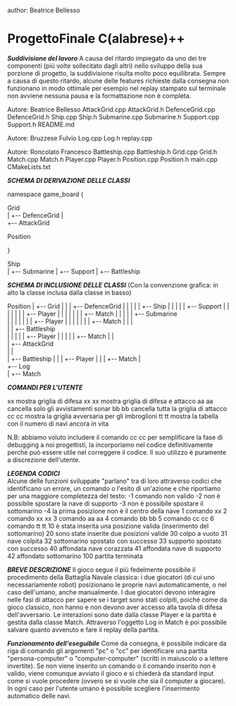 author: Beatrice Bellesso

# ProgettoFinale C(alabrese)++

***Suddivisione del lavoro***
A causa del ritardo impiegato da uno dei tre componenti (più volte sollecitato dagli altri) nello sviluppo della sua porzione di progetto, la suddivisione risulta molto poco equilibrata. 
Sempre a causa di questo ritardo, alcune delle features richieste dalla consegna non funzionano in modo ottimale per esempio nel replay stampato sul terminale non avviene nessuna pausa e la formattazione non è completa.

Autore: Beatrice Bellesso
AttackGrid.cpp
AttackGrid.h
DefenceGrid.cpp
DefenceGrid.h
Ship.cpp
Ship.h
Submarine.cpp
Submarine.h
Support.cpp
Support.h
README.md

Autore: Bruzzese Fulvio
Log.cpp
Log.h
replay.cpp

Autore: Roncolato Francesco
Battleship.cpp
Battleship.h
Grid.cpp
Grid.h
Match.cpp
Match.h
Player.cpp
Player.h
Position.cpp
Position.h
main.cpp
CMakeLists.txt


***SCHEMA DI DERIVAZIONE DELLE CLASSI***

namespace game_board
{

Grid		
|
+-- DefenceGrid	
|					
+-- AttackGrid		

Position						

}

Ship		
|
+-- Submarine
|
+-- Support
|
+-- Battleship

***SCHEMA DI INCLUSIONE DELLE CLASSI***
(Con la convenzione grafica: in alto la classe inclusa dalla classe in basso)

Position
|
+-- Grid
|	|
|	+-- DefenceGrid
|	|	|
|	|	+-- Ship
|	|		|
|	|		+-- Support
|	|		|	|
|	|		|	+-- Player
|	|		|		|
|	|		|		+-- Match
|	|		|
|	|		+-- Submarine	
|	|		|	|
|	|		|	+-- Player
|	|		|		|
|	|		|		+-- Match
|	|		|				
|	|		+-- Battleship	
|	|			|
|	|			+-- Player
|	|				|
|	|				+-- Match
|	|							
|	+-- AttackGrid				
|		|				
|		+-- Battleship
|		|
|		+-- Player
|			|
|			+-- Match
|						
+-- Log				
   |
   +-- Match

***COMANDI PER L'UTENTE***

xx			mostra griglia di difesa
xx xx		mostra griglia di difesa e attacco
aa aa		cancella solo gli avvistamenti sonar
bb bb		cancella tutta la griglia di attacco
cc cc		mostra la griglia avversaria per gli imbroglioni
tt tt		mostra la tabella con il numero di navi ancora in vita

N.B: abbiamo voluto includere il comando cc cc per semplificare la fase di debugging a noi progettisti, la incorporiamo nel codice definitivamente perché può essere utile nel correggere il codice. Il suo utilizzo è puramente a discrezione dell'utente.

***LEGENDA CODICI***	
Alcune delle funzioni sviluppate "parlano" tra di loro attraverso codici che identificano un errore, un comando o l'esito di un'azione e che riportiamo per una maggiore completezza del testo:
-1 comando non valido
-2 non è possibile spostare la nave di supporto
-3 non è possibile spostare il sottomarino
-4 la prima posizione non è il centro della nave
1 comando xx
2 comando xx xx
3 comando aa aa
4 comando bb bb
5 comando cc cc
6 comando tt tt
10 è stata inserita una posizione valida (inserimento del sottomarino)
20 sono state inserite due posizioni valide
30 colpo a vuoto
31 nave colpita
32 sottomarino spostato con successo
33 supporto spostato con successo
40 affondata nave corazzata
41 affondata nave di supporto
42 affondato sottomarino
100 partita terminata

***BREVE DESCRIZIONE***
Il gioco segue il più fedelmente possibile il procedimento della Battaglia Navale classica: i due giocatori (di cui uno necessariamente robot) posizionano le proprie navi automaticamente, o nel caso dell'umano, anche manualmente. I due giocatori devono interagire nelle fasi di attacco per sapere se i target sono stati colpiti, poiché come da gioco classico, non hanno e non devono aver accesso alla tavola di difesa dell'avversario. Le interazioni sono date dalla classe Player e la partita è gestita dalla classe Match. Attraverso l'oggetto Log in Match è poi possibile salvare quanto avvenuto e fare il replay della partita. 

***Funzionamento dell'eseguibile***
Come da consegna, è possibile indicare da riga di comando gli argomenti "pc" o "cc" per identificare una partita "persona-computer" o "computer-computer" (scritti in maiuscolo o a lettere invertite). Se non viene inserito un comando o il comando inserito non è valido, viene comunque avviato il gioco e si chiederà da standard input come si vuole procedere (ovvero se si vuole che sia il computer a giocare). In ogni caso per l'utente umano è possibile scegliere l'inserimento automatico delle navi.

